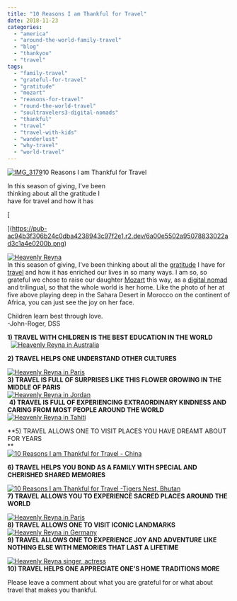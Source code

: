 ```yaml
---
title: "10 Reasons I am Thankful for Travel"
date: 2018-11-23
categories: 
  - "america"
  - "around-the-world-family-travel"
  - "blog"
  - "thankyou"
  - "travel"
tags: 
  - "family-travel"
  - "grateful-for-travel"
  - "gratitude"
  - "mozart"
  - "reasons-for-travel"
  - "round-the-world-travel"
  - "soultravelers3-digital-nomads"
  - "thankful"
  - "travel"
  - "travel-with-kids"
  - "wanderlust"
  - "why-travel"
  - "world-travel"
---
```


[](https://pub-ac94b3f306b24c0dba4238943c97f2e1.r2.dev/6a00e5502a95078833022ad3c1cd1a200b.png)  
  
  
[![IMG_3179](https://pub-ac94b3f306b24c0dba4238943c97f2e1.r2.dev/6a00e5502a95078833022ad37c4025200c.jpg "IMG_3179")](https://pub-ac94b3f306b24c0dba4238943c97f2e1.r2.dev/6a00e5502a95078833022ad37c4025200c.jpg)10 Reasons I am Thankful for Travel  
  
  
In this season of giving, I've been  
thinking about all the gratitude I  
have for travel and how it has  
  
[  
  
](https://pub-ac94b3f306b24c0dba4238943c97f2e1.r2.dev/6a00e5502a95078833022ad3c1a4e0200b.png)

<!--more-->  
  
[![Heavenly Reyna ](https://pub-ac94b3f306b24c0dba4238943c97f2e1.r2.dev/6a00e5502a95078833022ad3c1a4e0200b.png "Heavenly Reyna ")](https://pub-ac94b3f306b24c0dba4238943c97f2e1.r2.dev/6a00e5502a95078833022ad3c1a4e0200b.png)  
In this season of giving, I've been thinking about all the [gratitude](http://soultravelers3new.local/2017/10/heroes-travel-and-gratitude-.html "travel and gratitude ") I have for [travel](http://soultravelers3new.local/2012/12/around-the-world-family-travel.html "around the world family travel with soultravelers3") and how it has enriched our lives in so many ways. I am so, so grateful we chose to raise our daughter [Mozart](http://soultravelers3new.local/2018/10/-mozart-dee-smashes-the-patriarchy-in-girl-power-song-push-you-harder.html "Mozart Dee Smashes The Patriarchy in Girl Power Song \"Push You Harder\"") this way, as a [digital nomad](http://soultravelers3new.local/2009/04/how-to-travel-the-world-as-a-digital-nomad-family.html "How To Travel The World as a Digital Nomad Family") and trilingual, so that the whole world is her home. Like the photo of her at five above playing deep in the Sahara Desert in Morocco on the continent of Africa, you can just see the joy on her face.   
  
Children learn best through love.  
\-John-Roger, DSS  
  
**1) TRAVEL WITH CHILDREN IS THE BEST EDUCATION IN THE WORLD**  
  [![Heavenly Reyna in Australia](https://pub-ac94b3f306b24c0dba4238943c97f2e1.r2.dev/6a00e5502a95078833022ad3c1cd1a200b.png "Heavenly Reyna in Australia")](https://pub-ac94b3f306b24c0dba4238943c97f2e1.r2.dev/6a00e5502a95078833022ad3c1cd1a200b.png)

**2) TRAVEL HELPS ONE UNDERSTAND OTHER CULTURES**  
  
[![Heavenly Reyna in Paris](https://pub-ac94b3f306b24c0dba4238943c97f2e1.r2.dev/6a00e5502a95078833022ad37c0550200c.png "Heavenly Reyna in Paris")](https://pub-ac94b3f306b24c0dba4238943c97f2e1.r2.dev/6a00e5502a95078833022ad37c0550200c.png)  
**3) TRAVEL IS FULL OF SURPRISES LIKE THIS FLOWER GROWING IN THE MIDDLE OF PARIS**  
[![Heavenly Reyna in Jordan](https://pub-ac94b3f306b24c0dba4238943c97f2e1.r2.dev/6a00e5502a95078833022ad37c0554200c.png "Heavenly Reyna in Jordan")](https://pub-ac94b3f306b24c0dba4238943c97f2e1.r2.dev/6a00e5502a95078833022ad37c0554200c.png)  
 **4) TRAVEL IS FULL OF EXPERIENCING EXTRAORDINARY KINDNESS AND CARING FROM MOST PEOPLE AROUND THE WORLD**   
[![Heavenly Reyna in Tahiti](https://pub-ac94b3f306b24c0dba4238943c97f2e1.r2.dev/6a00e5502a95078833022ad3a21bc6200d.png "Heavenly Reyna in Tahiti")](https://pub-ac94b3f306b24c0dba4238943c97f2e1.r2.dev/6a00e5502a95078833022ad3a21bc6200d.png)

**5) TRAVEL ALLOWS ONE TO VISIT PLACES YOU HAVE DREAMT ABOUT FOR YEARS  
**  
[![10 Reasons I am Thankful for Travel  - China ](https://pub-ac94b3f306b24c0dba4238943c97f2e1.r2.dev/6a00e5502a95078833022ad3a21bcb200d.png "10 Reasons I am Thankful for Travel  - China ")](https://pub-ac94b3f306b24c0dba4238943c97f2e1.r2.dev/6a00e5502a95078833022ad3a21bcb200d.png)

**6) TRAVEL HELPS YOU BOND AS A FAMILY WITH SPECIAL AND CHERISHED SHARED MEMORIES**   
  
[![10 Reasons I am Thankful for Travel -Tigers Nest, Bhutan ](https://pub-ac94b3f306b24c0dba4238943c97f2e1.r2.dev/6a00e5502a95078833022ad37c4461200c.png "10 Reasons I am Thankful for Travel -Tigers Nest, Bhutan ")](https://pub-ac94b3f306b24c0dba4238943c97f2e1.r2.dev/6a00e5502a95078833022ad37c4461200c.png)  
**7) TRAVEL ALLOWS YOU TO EXPERIENCE SACRED PLACES AROUND THE WORLD**   
  
[![Heavenly Reyna in Paris](https://pub-ac94b3f306b24c0dba4238943c97f2e1.r2.dev/6a00e5502a95078833022ad3c1cd83200b.png "Heavenly Reyna in Paris")](https://pub-ac94b3f306b24c0dba4238943c97f2e1.r2.dev/6a00e5502a95078833022ad3c1cd83200b.png)  
**8) TRAVEL ALLOWS ONE TO VISIT ICONIC LANDMARKS**   
[![Heavenly Reyna in Germany](https://pub-ac94b3f306b24c0dba4238943c97f2e1.r2.dev/6a00e5502a95078833022ad37c0605200c.png "Heavenly Reyna in Germany")](https://pub-ac94b3f306b24c0dba4238943c97f2e1.r2.dev/6a00e5502a95078833022ad37c0605200c.png)  
**9) TRAVEL ALLOWS ONE TO EXPERIENCE JOY AND ADVENTURE LIKE NOTHING ELSE WITH MEMORIES THAT LAST A LIFETIME**  
  
[![Heavenly Reyna singer, actress](https://pub-ac94b3f306b24c0dba4238943c97f2e1.r2.dev/6a00e5502a95078833022ad3c20f87200b.png "Heavenly Reyna singer, actress")](https://pub-ac94b3f306b24c0dba4238943c97f2e1.r2.dev/6a00e5502a95078833022ad3c20f87200b.png)  
**10) TRAVEL HELPS ONE APPRECIATE ONE'S HOME TRADITIONS MORE**  
  
Please leave a comment about what you are grateful for or what about travel that makes you thankful.
